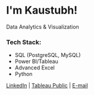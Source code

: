 # I'm Kaustubh!
Data Analytics & Visualization

### Tech Stack: 
- SQL (PostgreSQL, MySQL)
- Power BI/Tableau
- Advanced Excel
- Python

[LinkedIn](https://www.linkedin.com/in/kaustubh-ds/) | [Tableau Public](https://public.tableau.com/app/profile/kaustubh.salunkhe/vizzes) | [E-mail](mailto:kaustubhdsalunkhe@gmail.com)
